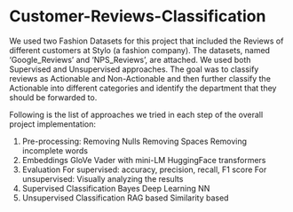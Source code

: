 # Customer-Reviews-Classification

We used two Fashion Datasets for this project that included the Reviews of different customers at Stylo (a fashion company). The datasets, named ‘Google_Reviews’ and ‘NPS_Reviews’, are attached. We used both Supervised and Unsupervised approaches. The goal was to classify reviews as Actionable and Non-Actionable and then further classify the Actionable into different categories and identify the department that they should be forwarded to.

Following is the list of approaches we tried in each step of the overall project implementation:

1. Pre-processing:
    Removing Nulls
    Removing Spaces
    Removing incomplete words  
3. Embeddings
    GloVe
    Vader with mini-LM
    HuggingFace transformers
5. Evaluation
    For supervised: accuracy, precision, recall, F1 score
    For unsupervised: Visually analyzing the results
6. Supervised Classification
    Bayes
    Deep Learning NN
7. Unsupervised Classification
    RAG based
    Similarity based



